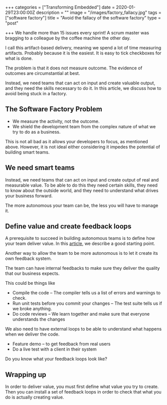 +++
categories = ["Transforming Embedded"]
date = 2020-01-29T23:00:00Z
description = ""
image = "/images/factory_fallacy.jpg"
tags = ["software factory"]
title = "Avoid the fallacy of the software factory"
type = "post"

+++
We handle more than 15 issues every sprint! A scrum master was bragging to a colleague by the coffee machine the other day.

I call this artifact-based delivery, meaning we spend a lot of time measuring artifacts. Probably because it is the easiest. It is easy to tick checkboxes for what is done.

The problem is that it does not measure outcome. The evidence of outcomes are circumstantial at best.

Instead, we need teams that can act on input and create valuable output, and they need the skills necessary to do it. In this article, we discuss how to avoid being stuck in a factory.

## The Software Factory Problem

* We measure the activity, not the outcome.
* We shield the development team from the complex nature of what we try to do as a business.

This is not all bad as it allows your developers to focus, as mentioned above. However, it is not ideal either considering it impedes the potential of building smart teams.

## We need smart teams

Instead, we need teams that can act on input and create output of real and measurable value. To be able to do this they need certain skills, they need to know about the outside world, and they need to understand what drives your business forward.

The more autonomous your team can be, the less you will have to manage it.

## Define value and create feedback loops

A prerequisite to succeed in building autonomous teams is to define how your team deliver value. In this [article](https://transformingembedded.sigmatechnology.se/insight-post/how-to-make-your-software-teams-create-more-business-value/), we describe a good starting point.

Another way to allow the team to be more autonomous is to let it create its own feedback system.

The team can have internal feedbacks to make sure they deliver the quality that our business expects.

This could be things like

* Compile the code – The compiler tells us a list of errors and warnings to check.
* Run unit tests before you commit your changes – The test suite tells us if we broke anything.
* Do code reviews – We learn together and make sure that everyone understands the changes

We also need to have external loops to be able to understand what happens when we deliver the code.

* Feature demo – to get feedback from real users
* Do a live test with a client in their system

Do you know what your feedback loops look like?

## Wrapping up

In order to deliver value, you must first define what value you try to create. Then you can install a set of feedback loops in order to check that what you do is actually creating value.